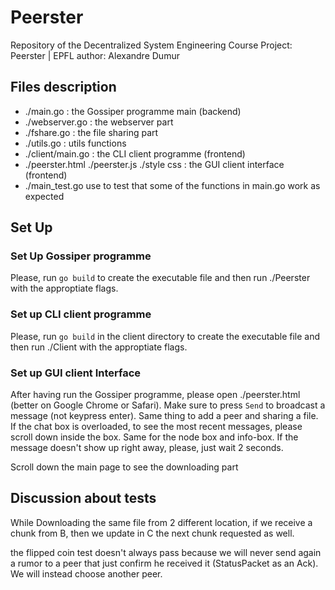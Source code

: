 # Peerster

Repository of the Decentralized System Engineering Course Project: Peerster | EPFL
author: Alexandre Dumur


## Files description
- ./main.go : the Gossiper programme main (backend)
- ./webserver.go : the webserver part
- ./fshare.go : the file sharing part
- ./utils.go : utils functions
- ./client/main.go : the CLI client programme (frontend)
- ./peerster.html ./peerster.js ./style css : the GUI client interface (frontend)
- ./main_test.go use to test that some of the functions in main.go work as expected


## Set Up

### Set Up Gossiper programme
Please, run `go build` to create the executable
file and then run ./Peerster with the approptiate flags.




### Set up CLI client programme

Please, run `go build` in the client directory to create the executable
file and then run ./Client with the approptiate flags.


### Set up GUI client Interface


After having run the Gossiper programme, please open ./peerster.html
(better on Google Chrome or Safari). Make sure to press `Send` to broadcast
a message (not keypress enter). Same thing to add a peer and sharing a file. If the chat box is overloaded,
to see the most recent messages, please scroll down inside the box. Same for the node box and info-box. If the message doesn't show up right away, please, just wait 2 seconds.

Scroll down the main page to see the downloading part



## Discussion about tests

While Downloading the same file from 2 different location, if we receive a chunk from B, then we update in C the next chunk requested as well.

the flipped coin test doesn't always pass because we will never send again a rumor to a peer that
just confirm he received it (StatusPacket as an Ack). We will instead choose another peer.
